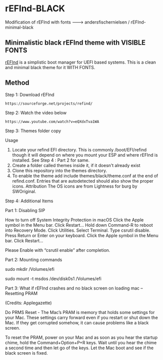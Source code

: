 # rEFInd-BLACK
Modification of rEFInd with fonts ---> andersfischernielsen / rEFInd-minimal-black

## Minimalistic black rEFInd theme with VISIBLE FONTS

[rEFInd](http://www.rodsbooks.com/refind/) is a simplistic boot manager for UEFI
based systems. This is a clean and minimal black theme for it WITH FONTS.


## Method

Step 1: Download rEFInd

	https://sourceforge.net/projects/refind/

Step 2: Watch the video below
		
	https://www.youtube.com/watch?v=eQXdxTva1WA

Step 3: Themes folder copy

Usage

1.	Locate your refind EFI directory. This is commonly /boot/EFI/refind though it will depend on where you mount your ESP and where rEFInd is installed. See Step 4 : Part 2 for same.
2.	Create a folder called themes inside it, if it doesn't already exist
3.	Clone this repository into the themes directory.
4.	To enable the theme add include themes/black/theme.conf at the end of refind.conf.
Entries that are autodetected should also show the proper icons.
Attribution
The OS icons are from Lightness for burg by SWOriginal.

Step 4: Additional Items

Part 1: Disabling SIP 

How to turn off System Integrity Protection in macOS
		Click the Apple symbol in the Menu bar.
		Click Restart…
		Hold down Command-R to reboot into Recovery Mode.
		Click Utilities.
		Select Terminal.
		Type csrutil disable.
		Press Return or Enter on your keyboard.
		Click the Apple symbol in the Menu bar.
		Click Restart…

Please Enable with “csrutil enable” after completion.


Part 2: Mounting commands

sudo mkdir /Volumes/efi

sudo mount -t msdos /dev/disk0s1 /Volumes/efi


Part 3: What if rEFInd crashes and no black screen on loading mac – Resetting PRAM

(Credits: Applegazette)

Do PRMS Reset - The Mac’s PRAM is memory that holds some settings for your Mac. These settings carry forward even if you restart or shut down the Mac. If they get corrupted somehow, it can cause problems like a black screen.

To reset the PRAM, power on your Mac and as soon as you hear the startup chime, hold the Command+Option+P+R keys. Wait until you hear the chime a second time and then let go of the keys. Let the Mac boot and see if the black screen is fixed.
